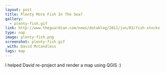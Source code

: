 ```yaml
---
layout: post
title: Plenty More Fish In The Sea?
gallery:
  - plenty-fish.gif
link: http://www.theguardian.com/news/datablog/2011/jun/03/fish-stocks-information-beautiful
type: nap
image: plenty-fish.png
screenshot: plenty-fish.gif
_with: David McCandless
tags: map
---
```


I helped David re-project and render a map using QGIS :)
